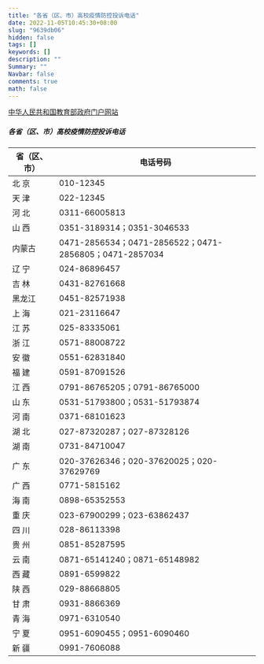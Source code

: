 ```yaml
---
title: "各省（区、市）高校疫情防控投诉电话"
date: 2022-11-05T10:45:30+08:00
slug: "9639db06"
hidden: false
tags: []
keywords: []
description: ""
Summary: ""
Navbar: false
comments: true
math: false
---
```




<!--more-->

[中华人民共和国教育部政府门户网站](https://hudong.moe.gov.cn/siju_jbz/gxsyreportform.jsp)

##### 各省（区、市）高校疫情防控投诉电话

| **省（区、市）** | **电话号码**                                           |
| ---------------- | ------------------------------------------------------ |
| 北 京            | 010-12345                                              |
| 天 津            | 022-12345                                              |
| 河 北            | 0311-66005813                                          |
| 山 西            | 0351-3189314；0351-3046533                             |
| 内蒙古           | 0471-2856534；0471-2856522；0471-2856805；0471-2857034 |
| 辽 宁            | 024-86896457                                           |
| 吉 林            | 0431-82761668                                          |
| 黑龙江           | 0451-82571938                                          |
| 上 海            | 021-23116647                                           |
| 江 苏            | 025-83335061                                           |
| 浙 江            | 0571-88008722                                          |
| 安 徽            | 0551-62831840                                          |
| 福 建            | 0591-87091526                                          |
| 江 西            | 0791-86765205；0791-86765000                           |
| 山 东            | 0531-51793800；0531-51793874                           |
| 河 南            | 0371-68101623                                          |
| 湖 北            | 027-87320287；027-87328126                             |
| 湖 南            | 0731-84710047                                          |
| 广 东            | 020-37626346；020-37620025；020-37629769               |
| 广 西            | 0771-5815162                                           |
| 海 南            | 0898-65352553                                          |
| 重 庆            | 023-67900299；023-63862437                             |
| 四 川            | 028-86113398                                           |
| 贵 州            | 0851-85287595                                          |
| 云 南            | 0871-65141240；0871-65148982                           |
| 西 藏            | 0891-6599822                                           |
| 陕 西            | 029-88668805                                           |
| 甘 肃            | 0931-8866369                                           |
| 青 海            | 0971-6310540                                           |
| 宁 夏            | 0951-6090455；0951-6090460                             |
| 新 疆            | 0991-7606088                                           |



